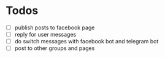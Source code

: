 # Todos
- [ ] publish posts to facebook page
- [ ] reply for user messages
- [ ] do switch messages with facebook bot and telegram bot
- [ ] post to other groups and pages